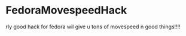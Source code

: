 FedoraMovespeedHack
===================

rly good hack for fedora wil give u tons of movespeed n good things!!!!
